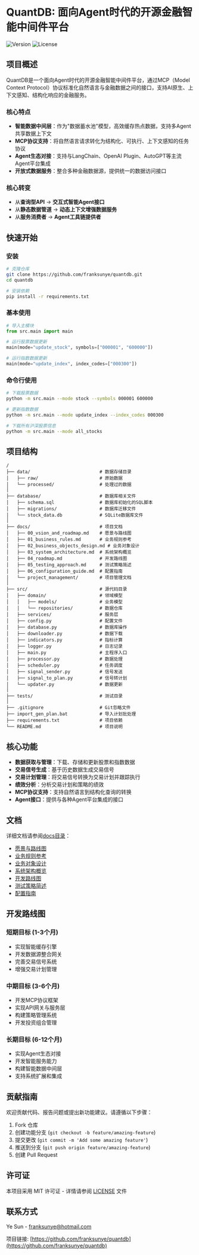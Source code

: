 # QuantDB: 面向Agent时代的开源金融智能中间件平台

![Version](https://img.shields.io/badge/version-0.2.0-blue)
![License](https://img.shields.io/badge/license-MIT-green)

## 项目概述

QuantDB是一个面向Agent时代的开源金融智能中间件平台，通过MCP（Model Context Protocol）协议标准化自然语言与金融数据之间的接口，支持AI原生、上下文感知、结构化响应的金融服务。

### 核心特点

- **智能数据中间层**：作为"数据蓄水池"模型，高效缓存热点数据，支持多Agent共享数据上下文
- **MCP协议支持**：将自然语言请求转化为结构化、可执行、上下文感知的任务协议
- **Agent生态对接**：支持与LangChain、OpenAI Plugin、AutoGPT等主流Agent平台集成
- **开放式数据服务**：整合多种金融数据源，提供统一的数据访问接口

### 核心转变

- 从**查询型API** → **交互式智能Agent接口**
- 从**静态数据管道** → **动态上下文增强数据服务**
- 从**服务消费者** → **Agent工具链提供者**

## 快速开始

### 安装

```bash
# 克隆仓库
git clone https://github.com/franksunye/quantdb.git
cd quantdb

# 安装依赖
pip install -r requirements.txt
```

### 基本使用

```python
# 导入主模块
from src.main import main

# 运行股票数据更新
main(mode="update_stock", symbols=["000001", "600000"])

# 运行指数数据更新
main(mode="update_index", index_codes=["000300"])
```

### 命令行使用

```bash
# 下载股票数据
python -m src.main --mode stock --symbols 000001 600000

# 更新指数数据
python -m src.main --mode update_index --index_codes 000300

# 下载所有沪深股票信息
python -m src.main --mode all_stocks
```

## 项目结构

```
/
├── data/                          # 数据存储目录
│   ├── raw/                       # 原始数据
│   └── processed/                 # 处理过的数据
│
├── database/                      # 数据库相关文件
│   ├── schema.sql                 # 数据库初始化的SQL脚本
│   ├── migrations/                # 数据库迁移文件
│   └── stock_data.db              # SQLite数据库文件
│
├── docs/                          # 项目文档
│   ├── 00_vsion_and_roadmap.md    # 愿景与路线图
│   ├── 01_business_rules.md       # 业务规则参考
│   ├── 02_business_objects_design.md # 业务对象设计
│   ├── 03_system_architecture.md  # 系统架构概览
│   ├── 04_roadmap.md              # 开发路线图
│   ├── 05_testing_approach.md     # 测试策略简述
│   ├── 06_configuration_guide.md  # 配置指南
│   └── project_management/        # 项目管理文档
│
├── src/                           # 源代码目录
│   ├── domain/                    # 领域模型
│   │   ├── models/                # 业务模型
│   │   └── repositories/          # 数据仓库
│   ├── services/                  # 服务层
│   ├── config.py                  # 配置文件
│   ├── database.py                # 数据库操作
│   ├── downloader.py              # 数据下载
│   ├── indicators.py              # 指标计算
│   ├── logger.py                  # 日志记录
│   ├── main.py                    # 主程序入口
│   ├── processor.py               # 数据处理
│   ├── scheduler.py               # 任务调度
│   ├── signal_sender.py           # 信号发送
│   ├── signal_to_plan.py          # 信号转计划
│   └── updater.py                 # 数据更新
│
├── tests/                         # 测试目录
│
├── .gitignore                     # Git忽略文件
├── import_gen_plan.bat            # 导入计划批处理
├── requirements.txt               # 项目依赖
└── README.md                      # 项目说明
```

## 核心功能

- **数据获取与管理**：下载、存储和更新股票和指数数据
- **交易信号生成**：基于历史数据生成交易信号
- **交易计划管理**：将交易信号转换为交易计划并跟踪执行
- **绩效分析**：分析交易计划和策略的绩效
- **MCP协议支持**：支持自然语言到结构化查询的转换
- **Agent接口**：提供与各种Agent平台集成的接口

## 文档

详细文档请参阅[docs目录](./docs)：

- [愿景与路线图](./docs/00_vsion_and_roadmap.md)
- [业务规则参考](./docs/01_business_rules.md)
- [业务对象设计](./docs/02_business_objects_design.md)
- [系统架构概览](./docs/03_system_architecture.md)
- [开发路线图](./docs/04_roadmap.md)
- [测试策略简述](./docs/05_testing_approach.md)
- [配置指南](./docs/06_configuration_guide.md)

## 开发路线图

### 短期目标 (1-3个月)
- 实现智能缓存引擎
- 开发数据源整合网关
- 完善交易信号系统
- 增强交易计划管理

### 中期目标 (3-6个月)
- 开发MCP协议框架
- 实现API网关与服务层
- 构建策略管理系统
- 开发投资组合管理

### 长期目标 (6-12个月)
- 实现Agent生态对接
- 开发智能服务能力
- 构建智能数据中间层
- 支持系统扩展和集成

## 贡献指南

欢迎贡献代码、报告问题或提出新功能建议。请遵循以下步骤：

1. Fork 仓库
2. 创建功能分支 (`git checkout -b feature/amazing-feature`)
3. 提交更改 (`git commit -m 'Add some amazing feature'`)
4. 推送到分支 (`git push origin feature/amazing-feature`)
5. 创建 Pull Request

## 许可证

本项目采用 MIT 许可证 - 详情请参阅 [LICENSE](LICENSE) 文件

## 联系方式

Ye Sun - franksunye@hotmail.com

项目链接: [https://github.com/franksunye/quantdb](https://github.com/franksunye/quantdb)

